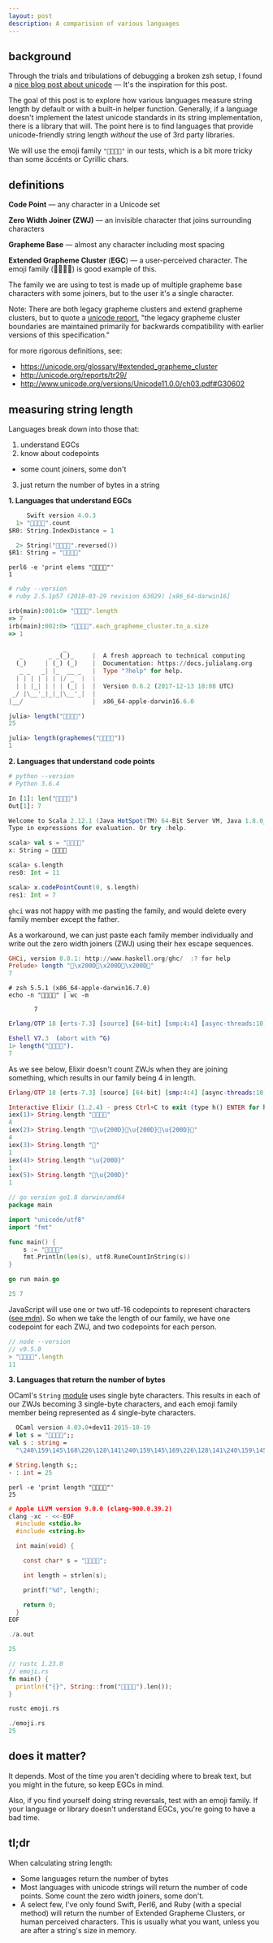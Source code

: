 ```yaml
---
layout: post
description: A comparision of various languages
---
```


## background

Through the trials and tribulations of debugging a broken zsh setup, I found a
[nice blog post about unicode][blog-post] — It's the inspiration for
this post.

The goal of this post is to explore how various languages measure string
length by default or with a built-in helper function. Generally, if a language
doesn't implement the latest unicode standards in its string implementation,
there is a library that will. The point here is to find languages that provide
unicode-friendly string length _without_ the use of 3rd party libraries.

We will use the emoji family `"👨‍👩‍👧‍👦"` in our tests,
which is a bit more tricky than some äccénts or Сyrilliс сhars.

## definitions

**Code Point** — any character in a Unicode set

**Zero Width Joiner (ZWJ)** — an invisible character that joins surrounding characters

**Grapheme Base** — almost any character including most spacing

**Extended Grapheme Cluster** (**EGC**) — a user-perceived character.
The emoji family (👨‍👩‍👧‍👦) is good example of this.

The family we are using to test is made up of multiple grapheme base
characters with some joiners, but to the user it's a single character.


Note: There are both legacy grapheme clusters and extend grapheme clusters,
but to quote a [unicode report][unicode-report], "the legacy grapheme cluster boundaries are
maintained primarily for backwards compatibility with earlier versions of this
specification."

for more rigorous definitions, see:

- <https://unicode.org/glossary/#extended_grapheme_cluster>
- <http://unicode.org/reports/tr29/>
- <http://www.unicode.org/versions/Unicode11.0.0/ch03.pdf#G30602>

## measuring string length

Languages break down into those that:

1. understand EGCs
2. know about codepoints
  - some count joiners, some don't
3. just return the number of bytes in a string


**1. Languages that understand EGCs**


```swift
     Swift version 4.0.3
  1> "👨‍👩‍👧‍👦".count
$R0: String.IndexDistance = 1

  2> String("👨‍👩‍👧‍👦".reversed())
$R1: String = "👨‍👩‍👧‍👦"
```

```shell
perl6 -e 'print elems "👨‍👩‍👧‍👦"'
1
```

```ruby
# ruby --version
# ruby 2.5.1p57 (2018-03-29 revision 63029) [x86_64-darwin16]

irb(main):001:0> "👨‍👩‍👧‍👦".length
=> 7
irb(main):002:0> "👨‍👩‍👧‍👦".each_grapheme_cluster.to_a.size
=> 1
```

```julia
               _
   _       _ _(_)_     |  A fresh approach to technical computing
  (_)     | (_) (_)    |  Documentation: https://docs.julialang.org
   _ _   _| |_  __ _   |  Type "?help" for help.
  | | | | | | |/ _` |  |
  | | |_| | | | (_| |  |  Version 0.6.2 (2017-12-13 18:08 UTC)
 _/ |\__'_|_|_|\__'_|  |
|__/                   |  x86_64-apple-darwin16.6.0

julia> length("👨‍👩‍👦‍👦")
25

julia> length(graphemes("👨‍👩‍👦‍👦"))
1
```

**2. Languages that understand code points**


```python
# python --version
# Python 3.6.4

In [1]: len("👨‍👩‍👧‍👦")
Out[1]: 7
```

```scala
Welcome to Scala 2.12.1 (Java HotSpot(TM) 64-Bit Server VM, Java 1.8.0_66).
Type in expressions for evaluation. Or try :help.

scala> val s = "👨‍👩‍👧‍👦"
x: String = 👨‍👩‍👧‍👦

scala> s.length
res0: Int = 11

scala> x.codePointCount(0, s.length)
res1: Int = 7
```

`ghci` was not happy with me pasting the family, and would delete every family member except the father.

As a workaround, we can just paste each family member individually and write
out the zero width joiners (ZWJ) using their hex escape sequences.

```haskell
GHCi, version 8.0.1: http://www.haskell.org/ghc/  :? for help
Prelude> length "👨\x200D👩\x200D👧\x200D👦"
7
```

```shell
# zsh 5.5.1 (x86_64-apple-darwin16.7.0)
echo -n "👨‍👩‍👧‍👦" | wc -m

       7
```

```erlang
Erlang/OTP 18 [erts-7.3] [source] [64-bit] [smp:4:4] [async-threads:10] [hipe] [kernel-poll:false] [dtrace]

Eshell V7.3  (abort with ^G)
1> length("👨‍👩‍👧‍👦").
7
```

As we see below, Elixir doesn't count ZWJs when they are joining
something, which results in our family being 4 in length.

```elixir
Erlang/OTP 18 [erts-7.3] [source] [64-bit] [smp:4:4] [async-threads:10] [hipe] [kernel-poll:false] [dtrace]

Interactive Elixir (1.2.4) - press Ctrl+C to exit (type h() ENTER for help)
iex(1)> String.length "👨‍👩‍👧‍👦"
4
iex(2)> String.length "👨\u{200D}👩\u{200D}👧\u{200D}👦"
4
iex(3)> String.length "👨"
1
iex(4)> String.length "\u{200D}"
1
iex(5)> String.length "👨\u{200D}"
1
```

```go
// go version go1.8 darwin/amd64
package main

import "unicode/utf8"
import "fmt"

func main() {
	s := "👨‍👩‍👧‍👦"
	fmt.Println(len(s), utf8.RuneCountInString(s))
}

go run main.go

25 7
```

JavaScript will use one or two utf-16 codepoints to represent characters ([see
mdn][js-str]). So when we take the length of our family, we have one codepoint
for each ZWJ, and two codepoints for each person.

```javascript
// node --version
// v9.5.0
> "👨‍👩‍👧‍👦".length
11
```

**3. Languages that return the number of bytes**

OCaml's `String` [module][ocaml-string] uses single byte characters. This
results in each of our ZWJs becoming 3 single-byte characters, and each emoji
family member being represented as 4 single-byte characters.

```ocaml
  OCaml version 4.03.0+dev11-2015-10-19
# let s = "👨‍👩‍👧‍👦";;
val s : string =
  "\240\159\145\168\226\128\141\240\159\145\169\226\128\141\240\159\145\167\226\128\141\240\159\145\166"

# String.length s;;
- : int = 25
```

```shell
perl -e 'print length "👨‍👩‍👧‍👦"'
25
```

```c
# Apple LLVM version 9.0.0 (clang-900.0.39.2)
clang -xc - <<-EOF
  #include <stdio.h>
  #include <string.h>

  int main(void) {

    const char* s = "👨‍👩‍👧‍👦";

    int length = strlen(s);

    printf("%d", length);

    return 0;
  }
EOF

./a.out

25
```

```rust
// rustc 1.23.0
// emoji.rs
fn main() {
  println!("{}", String::from("👨‍👩‍👧‍👦").len());
}

rustc emoji.rs

./emoji.rs
25
```


## does it matter?

It depends. Most of the time you aren't deciding where to break text, but you
might in the future, so keep EGCs in mind.

Also, if you find yourself doing string reversals, test with an emoji family.
If your language or library doesn't understand EGCs, you're going to have a bad
time.

## tl;dr

When calculating string length:
- Some languages return the number of bytes
- Most languages with unicode strings will return the number of code
  points. Some count the zero width joiners, some don't.
- A select few, I've only found Swift, Perl6, and Ruby (with a special method)
  will return the number of Extended Grapheme Clusters, or human perceived
  characters. This is usually what you want, unless you are after a string's
  size in memory.

[blog-post]: https://manishearth.github.io/blog/2017/01/14/stop-ascribing-meaning-to-unicode-code-points/
[unicode-report]: <http://unicode.org/reports/tr29/>
[js-str]: https://developer.mozilla.org/en-US/docs/Web/JavaScript/Reference/Global_Objects/String/length
[ocaml-string]: http://caml.inria.fr/pub/docs/manual-ocaml/libref/String.html
